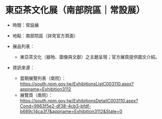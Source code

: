 # 東亞茶文化展（南部院區｜常設展）

- 時間：常設展
- 地點：南部院區（詳見官方頁面）

- 展品列表：
  - 東亞茶文化（器物、圖像與文獻）之主題呈現；官方展頁提供圖文介紹。

- 資訊來源：
  - 當期展覽列表（南院）：https://south.npm.gov.tw/ExhibitionsListC003110.aspx?appname=Exhibition3112
  - 展覽頁（南院）：https://south.npm.gov.tw/ExhibitionsDetailC003110.aspx?Cond=9963f5e2-df38-4cb3-bfdf-b689c14ca3f7&appname=Exhibition3112&State=0
